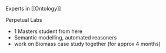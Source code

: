 Experts in [[Ontology]]

Perpetual Labs
 - 1 Masters student from here
 - Semantic modelling, automated reasoners
 - work on Biomass case study together (for approx 4 months)